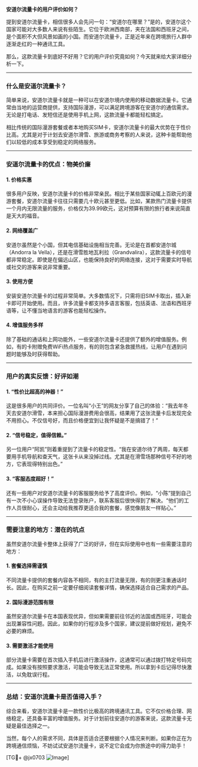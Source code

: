 **安道尔流量卡的用户评价如何？**

提到安道尔流量卡，相信很多人会先问一句：“安道尔在哪里？”是的，安道尔这个国家可能对大多数人来说有些陌生。它位于欧洲西南部，夹在法国和西班牙之间，是个面积不大但风景如画的小国。而安道尔流量卡，正是近年来在跨境旅行人群中逐渐走红的一种通讯工具。

那么，这款流量卡到底好不好用？它的用户评价究竟如何？今天就来给大家详细分析一下。

---

### **什么是安道尔流量卡？**

简单来说，安道尔流量卡就是一种可以在安道尔境内使用的移动数据流量卡。它通常由当地的运营商提供，支持国际漫游，可以满足跨境游客在安道尔的通信需求。无论是打电话、发短信还是使用手机上网，这款流量卡都能轻松搞定。

相比传统的国际漫游套餐或者本地购买SIM卡，安道尔流量卡的最大优势在于性价比高。尤其是对于计划去安道尔滑雪、旅游或商务考察的人来说，这种卡能帮助他们以较低的成本享受到稳定的网络服务。

---

### **安道尔流量卡的优点：物美价廉**

#### **1. 价格实惠**
很多用户反映，安道尔流量卡的价格非常亲民。相比于某些国家动辄上百欧元的漫游套餐，安道尔流量卡往往只需要几十欧元甚至更低。比如，某款热门流量卡提供一个月内无限流量的服务，价格仅为39.99欧元，这对预算有限的旅行者来说简直是天大的福音。

#### **2. 网络覆盖广**
安道尔虽然是个小国，但其电信基础设施相当完善。无论是在首都安道尔城（Andorra la Vella），还是在滑雪胜地瓦利拉（Grandvalira），这款流量卡的信号都非常稳定。即使是在偏远山区，也能保持良好的网络连接，这对于需要实时导航或社交的游客来说非常重要。

#### **3. 使用方便**
安装安道尔流量卡的过程非常简单。大多数情况下，只需将旧SIM卡取出，插入新卡即可开始使用。而且，许多流量卡都支持多语言客服，包括英语、法语和西班牙语等，让不懂当地语言的游客也能轻松操作。

#### **4. 增值服务多样**
除了基础的通话和上网功能外，一些安道尔流量卡还提供了额外的增值服务。例如，有的卡附赠免费WiFi热点服务，有的则包含紧急救援热线，让用户在遇到问题时能够及时获得帮助。

---

### **用户的真实反馈：好评如潮**

#### **1. “性价比超高的神器！”**
这是很多用户的共同评价。一位名叫“小王”的网友分享了自己的体验：“我去年冬天去安道尔滑雪，本来担心国际漫游费用会很高，结果用了这张流量卡后发现完全不用担心。不仅信号好，而且价格便宜到让我怀疑是不是搞错了！”

#### **2. “信号稳定，值得信赖。”**
另一位用户“阿凯”则着重提到了流量卡的稳定性。“我在安道尔待了两周，每天都要用手机导航和查天气，这张卡从来没掉过线。尤其是在滑雪场那种信号不好的地方，它表现得特别出色。”

#### **3. “客服态度超好！”**
还有一些用户对安道尔流量卡的客服服务给予了高度评价。例如，“小陈”提到自己有一次不小心误操作导致无法登录账户，联系客服后很快得到了解决。“他们的工作人员很耐心，还会主动给我推荐更适合我的套餐，感觉像朋友一样贴心。”

---

### **需要注意的地方：潜在的坑点**

虽然安道尔流量卡整体上获得了广泛的好评，但在实际使用中也有一些需要注意的地方：

#### **1. 套餐选择需谨慎**
不同流量卡提供的套餐内容各不相同，有的主打流量无限，有的则更注重通话时长。因此，在购买之前一定要仔细阅读套餐详情，确保选择适合自己需求的产品。

#### **2. 国际漫游范围有限**
虽然安道尔流量卡在本国表现优异，但如果需要前往邻近的法国或西班牙，可能会出现兼容性问题。因此，如果你的行程涉及多个国家，建议提前做好规划，避免不必要的麻烦。

#### **3. 需要激活才能使用**
部分流量卡需要在首次插入手机后进行激活操作，这通常可以通过拨打特定号码完成。如果没有按照要求激活，可能会导致无法正常使用。所以拿到卡后记得尽快激活，以免耽误行程。

---

### **总结：安道尔流量卡是否值得入手？**

综合来看，安道尔流量卡是一款性价比极高的跨境通讯工具。它不仅价格合理、网络稳定，还具备丰富的增值服务。对于计划前往安道尔的游客来说，这款流量卡无疑是最佳选择之一。

当然，每个人的需求不同，具体是否适合还要根据个人情况来判断。如果你正在为跨境通信烦恼，不妨试试安道尔流量卡，说不定它会成为你旅途中的得力助手！

[TG💪+ @jx0703 ![Image](https://github.com/user-attachments/assets/dbca1d08-cadb-493c-b0ec-ad6f7a83f270)]